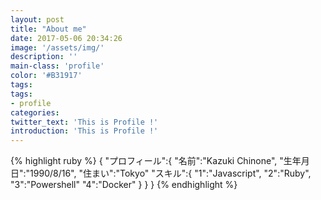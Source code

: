 ```yaml
---
layout: post
title: "About me"
date: 2017-05-06 20:34:26
image: '/assets/img/'
description: ''
main-class: 'profile'
color: '#B31917'
tags:
tags:
- profile
categories:
twitter_text: 'This is Profile !'
introduction: 'This is Profile !'
---
```


{% highlight ruby %}
{
  "プロフィール":{ 
    "名前":"Kazuki Chinone", 
    "生年月日":"1990/8/16", 
    "住まい":"Tokyo" 
    "スキル":{
      "1":"Javascript",
      "2":"Ruby",
      "3":"Powershell"
      "4":"Docker"
    }
  }
}
{% endhighlight %}